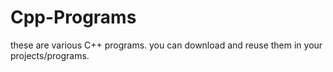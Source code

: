 # Cpp-Programs


these are various C++ programs. you can download and reuse them in your projects/programs.
